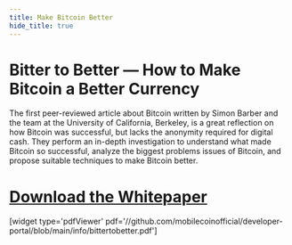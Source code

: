 ```yaml
---
title: Make Bitcoin Better
hide_title: true
---
```

# Bitter to Better — How to Make Bitcoin a Better Currency

The first peer-reviewed article about Bitcoin written by Simon Barber and the team at the University of California, Berkeley, is a great reflection on how Bitcoin was successful, but lacks the anonymity required for digital cash. They perform an in-depth investigation to understand what made Bitcoin so successful, analyze the biggest problems issues of Bitcoin, and propose suitable techniques to make Bitcoin better.

# [Download the Whitepaper](https://github.com/mobilecoinofficial/developer-portal/blob/main/info/bittertobetter.pdf)

[widget type='pdfViewer' pdf='//github.com/mobilecoinofficial/developer-portal/blob/main/info/bittertobetter.pdf']

